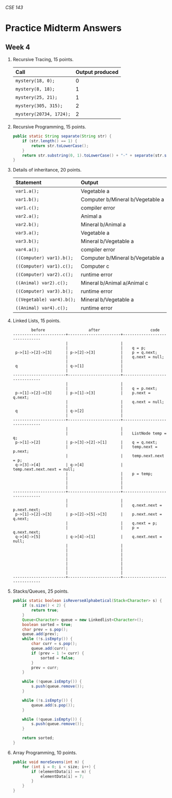 _CSE 143_
# Practice Midterm Answers
## Week 4

1. Recursive Tracing, 15 points. 

	| Call | Output produced |
	| :--- | :--- |
	| `mystery(18, 0);` | 0 |
	| `mystery(8, 18);` | 1 |
	| `mystery(25, 21);` | 1 |
	| `mystery(305, 315);` | 2 |
	| `mystery(20734, 1724);` | 2 |

2. Recursive Programming, 15 points.

	```java
	public static String separate(String str) {
		if (str.length() == 1) {
			return str.toLowerCase();
		}
		return str.substring(0, 1).toLowerCase() + "-" + separate(str.substring(1));
	}
	```

3. Details of inheritance, 20 points.

	| Statement | Output |
	| :--- | :--- |
	| `var1.a();` | Vegetable a |
	| `var1.b();` | Computer b/Mineral b/Vegetable a |
	| `var1.c();` | compiler error |
	| `var2.a();` | Animal a |
	| `var2.b();` | Mineral b/Animal a |
	| `var3.a();` | Vegetable a |
	| `var3.b();` | Mineral b/Vegetable a |
	| `var4.a();` | compiler error |
	| `((Computer) var1).b();` | Computer b/Mineral b/Vegetable a |
	| `((Computer) var1).c();` | Computer c |
	| `((Computer) var2).c();` | runtime error |
	| `((Animal) var2).c();` | Mineral b/Animal a/Animal c |
	| `((Computer) var3).b();` | runtime error |
	| `((Vegetable) var4).b();` | Mineral b/Vegetable a |
	| `((Animal) var4).c();` | runtime error |

4. Linked Lists, 15 points. 

	```
	        before                   after                      code
	-----------------------+-----------------------+-------------------------------
	                       |                       |
	                       |                       |	q = p;
	 p->[1]->[2]->[3]      | p->[2]->[3]           |	p = q.next;
	                       |                       |	q.next = null;
	                       |                       |
	 q                     | q->[1]                |
	                       |                       |
	-----------------------+-----------------------+-------------------------------
	                       |                       |
	                       |                       |	q = p.next;
	 p->[1]->[2]->[3]      | p->[1]->[3]           |	p.next = q.next;
	                       |                       |	q.next = null;
	                       |                       |
	 q                     | q->[2]                |
	                       |                       |
	-----------------------+-----------------------+-------------------------------
	                       |                       |
	                       |                       |	ListNode temp = q;
	 p->[1]->[2]           | p->[3]->[2]->[1]      |	q = q.next;
	                       |                       |	temp.next = p.next;
	                       |                       |	temp.next.next = p;
	 q->[3]->[4]           | q->[4]                |	temp.next.next.next = null;
	                       |                       |	p = temp;
	                       |                       |
	                       |                       |
	                       |                       |
	-----------------------+-----------------------+-------------------------------
	                       |                       |
	                       |                       |	q.next.next = p.next.next;
	 p->[1]->[2]->[3]      | p->[2]->[5]->[3]      |	p.next.next = q.next;
	                       |                       |	q.next = p;
	                       |                       |	p = q.next.next;
	 q->[4]->[5]           | q->[4]->[1]           |	q.next.next = null;
	                       |                       |
	                       |                       |
	                       |                       |
	                       |                       |
	                       |                       |
	                       |                       |
	                       |                       |
	-----------------------+-----------------------+-------------------------------
	```

5. Stacks/Queues, 25 points. 

	```java
	public static boolean isReverseAlphabetical(Stack<Character> s) {
		if (s.size() < 2) {
			return true;
		}
		Queue<Character> queue = new Linkedlist<Character>();
		boolean sorted = true;
		char prev = s.pop();
		queue.add(prev);
		while (!s.isEmpty()) {
			char curr = s.pop();
			queue.add(curr);
			if (prev − 1 != curr) {
				sorted = false;
			}
			prev = curr;
		}

		while (!queue.isEmpty()) {
			s.push(queue.remove());
		}

		while (!s.isEmpty()) {
			queue.add(s.pop());
		}

		while (!queue.isEmpty()) {
			s.push(queue.remove());
		}

		return sorted;
	}
	```

6. Array Programming, 10 points. 

	```java
	public void moreSevens(int n) {
		for (int i = 0; i < size; i++) {
			if (elementData[i] == n) {
				elementData[i] = 7;
			}
		}
	}
	```